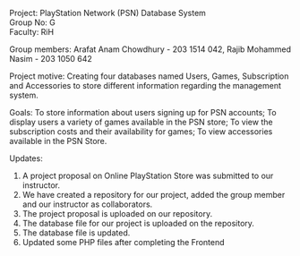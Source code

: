 Project: PlayStation Network (PSN) Database System     
Group No: G     
Faculty: RiH

Group members: Arafat Anam Chowdhury - 203 1514 042, Rajib Mohammed Nasim - 203 1050 642
    
Project motive: Creating four databases named Users, Games, Subscription and Accessories to store different information regarding the management system.
    
Goals: To store information about users signing up for PSN accounts; To display users a variety of games available in the PSN store; To view the subscription costs and their availability for games; To view accessories available in the PSN Store.
    
Updates: 
1. A project proposal on Online PlayStation Store was submitted to our instructor.
2. We have created a repository for our project, added the group member and our instructor as collaborators.
3. The project proposal is uploaded on our repository.
4. The database file for our project is uploaded on the repository. 
5. The database file is updated. 
6. Updated some PHP files after completing the Frontend 
 